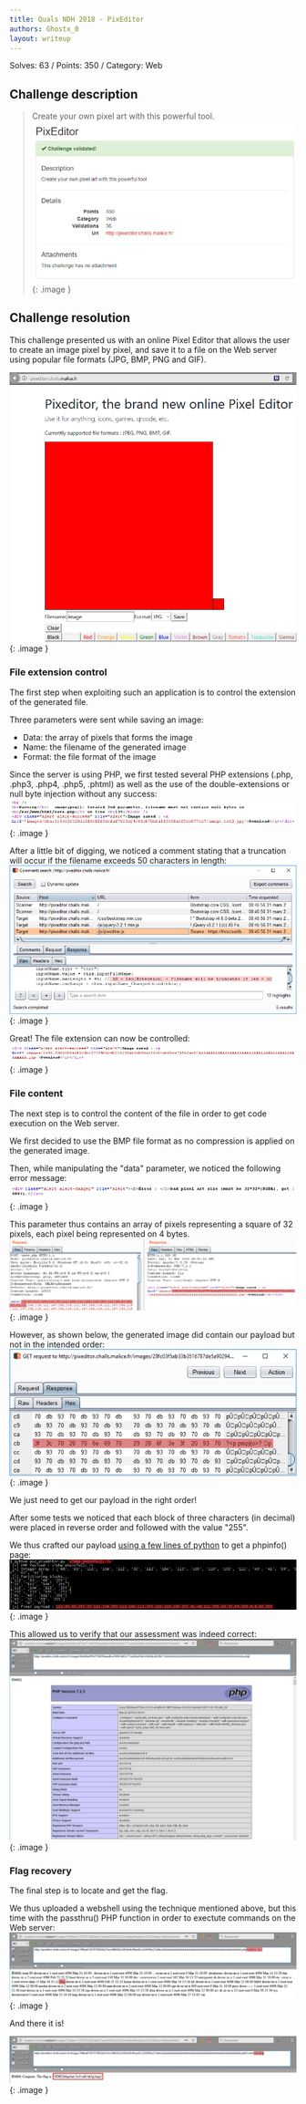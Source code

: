 ```yaml
---
title: Quals NDH 2018 - PixEditor
authors: Ghostx_0
layout: writeup
---
```

Solves: 63 / Points: 350 / Category: Web

## Challenge description
> Create your own pixel art with this powerful tool.
![Challenge description](/assets/ndh18-pixeditor-challenge_description.png){: .image }

## Challenge resolution
This challenge presented us with an online Pixel Editor that allows the user to create an image pixel by pixel, and save it to a file on the Web server using popular file formats (JPG, BMP, PNG and GIF).

![PixEditor interface](/assets/ndh18-pixeditor-pixeditor_interface.png){: .image }

### File extension control
The first step when exploiting such an application is to control the extension of the generated file.

Three parameters were sent while saving an image:
* Data: the array of pixels that forms the image
* Name: the filename of the generated image
* Format: the file format of the image

Since the server is using PHP, we first tested several PHP extensions (.php, .php3, .php4, .php5, .phtml) as well as the use of the double-extensions or null byte injection without any success:
![null byte error](/assets/ndh18-pixeditor-nullbyte_error.png){: .image }

After a little bit of digging, we noticed a comment stating that a truncation will occur if the filename exceeds 50 characters in length:
![Comments search](/assets/ndh18-pixeditor-comments_search.png){: .image }

Great! The file extension can now be controlled:
![File extension control](/assets/ndh18-pixeditor-file_extension_control.png){: .image }

### File content
The next step is to control the content of the file in order to get code execution on the Web server.

We first decided to use the BMP file format as no compression is applied on the generated image.

Then, while manipulating the "data" parameter, we noticed the following error message:
![Data array error](/assets/ndh18-pixeditor-data_array_error.png){: .image }

This parameter thus contains an array of pixels representing a square of 32 pixels, each pixel being represented on 4 bytes.
![Phpinfo](/assets/ndh18-pixeditor-first_tests.png){: .image }

However, as shown below, the generated image did contain our payload but not in the intended order:
![Phpinfo](/assets/ndh18-pixeditor-incorrect_sequence.png){: .image }

We just need to get our payload in the right order!

After some tests we noticed that each block of three characters (in decimal) were placed in reverse order and followed with the value "255".

We thus crafted our payload [using a few lines of python](https://github.com/Tipi-Hack/ctf-tools/blob/master/web/quals-NDH-18-pixeditor_array.py) to get a phpinfo() page:
![Phpinfo](/assets/ndh18-pixeditor-final_php_payload.png){: .image }

This allowed us to verify that our assessment was indeed correct:
![Phpinfo](/assets/ndh18-pixeditor-phpinfo.png){: .image }

### Flag recovery
The final step is to locate and get the flag.

We thus uploaded a webshell using the technique mentioned above, but this time with the passthru() PHP function in order to exectute commands on the Web server:
![Command execution](/assets/ndh18-pixeditor-command_execution.png){: .image }

And there it is!

![Flag](/assets/ndh18-pixeditor-flag.png){: .image }
